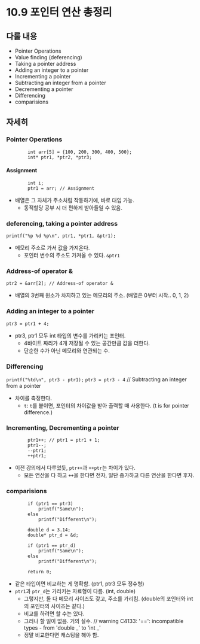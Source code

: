 # 10.9 포인터 연산 총정리

## 다룰 내용

- Pointer Operations
- Value finding (deferencing)
- Taking a pointer address
- Adding an integer to a pointer
- Incrementing a pointer
- Subtracting an integer from a pointer
- Decrementing a pointer
- Differencing
- comparisions

## 자세히

### Pointer Operations

            int arr[5] = {100, 200, 300, 400, 500};
            int* ptr1, *ptr2, *ptr3;

#### Assignment

            int i;
            ptr1 = arr; // Assignment

- 배열은 그 자체가 주소처럼 작동하기에, 바로 대입 가능.
  - 동적할당 공부 시 더 편하게 받아들일 수 있음.

### deferencing, taking a pointer address

`printf("%p %d %p\n", ptr1, *ptr1, &ptr1);`

- 메모리 주소로 가서 값을 가져온다.
  - 포인터 변수의 주소도 가져올 수 있다. `&ptr1`

### Address-of operator &

`ptr2 = &arr[2]; // Address-of operator &`

- 배열의 3번째 원소가 차지하고 있는 메모리의 주소. (배열은 0부터 시작.. 0, 1, 2)

### Adding an integer to a pointer

`ptr3 = ptr1 + 4;`

- ptr3, ptr1 모두 int 타입의 변수를 가리키는 포인터.
  - 4바이트 짜리가 4개 저장될 수 있는 공간만큼 값을 더한다.
  - 단순한 수가 아닌 메모리와 연관되는 수.

### Differencing

`printf("%td\n", ptr3 - ptr1);`
`ptr3 = ptr3 - 4` // Subtracting an integer from a pointer

- 차이를 측정한다.
  - `t`: `t`를 붙이면, 포인터의 차이값을 받아 출력할 때 사용한다. (t is for pointer difference.)

### Incrementing, Decrementing a pointer

            ptr1++; // ptr1 = ptr1 + 1;
            ptr1--;
            --ptr1;
            ++ptr1;

- 이전 강의에서 다루었듯, `ptr++`과 `++ptr`는 차이가 있다.
  - 모든 연산을 다 하고 `++`을 한다면 전자, 일단 증가하고 다른 연산을 한다면 후자.

### comparisions

            if (ptr1 == ptr3)
                printf("Same\n");
            else
                printf("Different\n");

            double d = 3.14;
            double* ptr_d = &d;

            if (ptr1 == ptr_d)
                printf("Same\n");
            else
                printf("Different\n");

            return 0;

- 같은 타입이면 비교하는 게 명확함. (ptr1, ptr3 모두 정수형)
- `ptr1`과 `ptr_d`는 가리키는 자료형이 다름. (int, double)
  - 그렇지만, 둘 다 메모리 사이즈도 갖고, 주소를 가리킴. (double의 포인터와 int의 포인터의 사이즈는 같다.)
  - 비교를 하려면 할 수는 있다.
  - 그러나 할 일이 없음. 거의 실수. // warning C4133: '==': incompatible types - from 'double _' to 'int _'
  - 정말 비교한다면 캐스팅을 해야 함.
